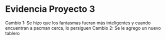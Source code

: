 # Evidencia Proyecto 3
Cambio 1: Se hizo que los fantasmas fueran más inteligentes y cuando encuentran a pacman cerca, lo persiguen
Cambio 2: Se le agrego un nuevo tablero
